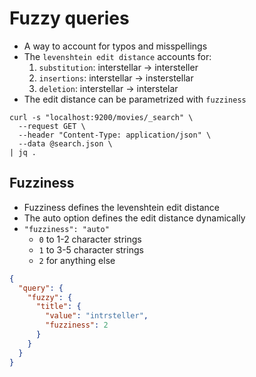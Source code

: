 # Fuzzy queries

- A way to account for typos and misspellings
- The `levenshtein edit distance` accounts for:
  1. `substitution`: interstellar -> intersteller
  1. `insertions`: interstellar -> insterstellar
  1. `deletion`: interstellar -> interstelar
- The edit distance can be parametrized with `fuzziness`

```shell
curl -s "localhost:9200/movies/_search" \
  --request GET \
  --header "Content-Type: application/json" \
  --data @search.json \
| jq .
```

## Fuzziness

- Fuzziness defines the levenshtein edit distance
- The auto option defines the edit distance dynamically
- `"fuzziness": "auto"`
  - `0` to 1-2 character strings
  - `1` to 3-5 character strings
  - `2` for anything else

```json
{
  "query": {
    "fuzzy": {
      "title": {
        "value": "intrsteller",
        "fuzziness": 2
      }
    }
  }
}
```
